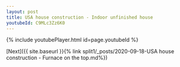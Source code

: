 ```yaml
---
layout: post
title: USA house construction - Indoor unfinished house
youtubeId: C9MLc3Zz6K0
---
```


{% include youtubePlayer.html id=page.youtubeId %}

[Next]({{ site.baseurl }}{% link split1/_posts/2020-09-18-USA house construction - Furnace on the top.md%})
